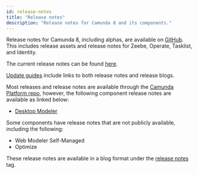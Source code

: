 ```yaml
---
id: release-notes
title: "Release notes"
description: "Release notes for Camunda 8 and its components."
---
```


Release notes for Camunda 8, including alphas, are available on [GitHub](https://github.com/camunda/camunda-platform/releases). This includes release assets and release notes for Zeebe, Operate, Tasklist, and Identity.

The current release notes can be found [here](https://github.com/camunda/camunda-platform/releases/latest).

[Update guides](/guides/update-guide/introduction.md) include links to both release notes and release blogs.

Most releases and release notes are available through the [Camunda Platform repo](https://github.com/camunda/camunda-platform), however, the following component release notes are available as linked below:

- [Desktop Modeler](https://github.com/camunda/camunda-modeler/releases)

Some components have release notes that are not publicly available, including the following:

- Web Modeler Self-Managed
- Optimize

These release notes are available in a blog format under the [release notes](https://camunda.com/blog/category/releases/) tag.
